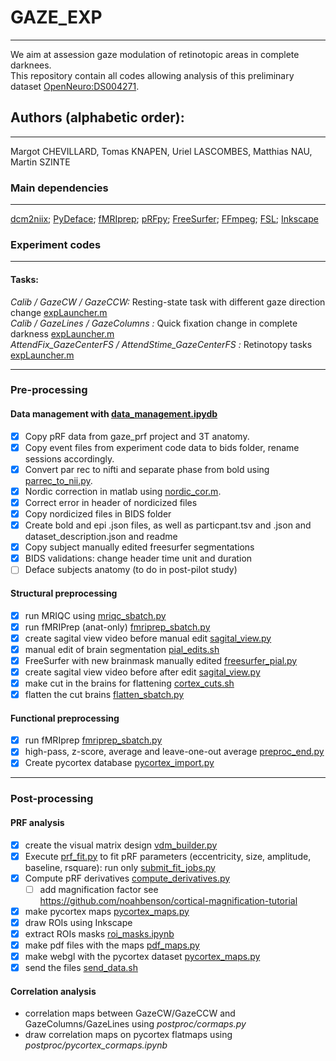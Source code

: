 # GAZE_EXP
---
We aim at assession gaze modulation of retinotopic areas in complete darknees.</br>
This repository contain all codes allowing analysis of this preliminary dataset [OpenNeuro:DS004271](https://openneuro.org/datasets/ds004271).

## Authors (alphabetic order): 
---
Margot CHEVILLARD, Tomas KNAPEN, Uriel LASCOMBES, Matthias NAU, Martin SZINTE

### Main dependencies
---
[dcm2niix](https://github.com/rordenlab/dcm2niix); 
[PyDeface](https://github.com/poldracklab/pydeface); 
[fMRIprep](https://fmriprep.org/en/stable/); 
[pRFpy](https://github.com/VU-Cog-Sci/prfpy); 
[FreeSurfer](https://surfer.nmr.mgh.harvard.edu/);
[FFmpeg](https://ffmpeg.org/);
[FSL](https://fsl.fmrib.ox.ac.uk);
[Inkscape](https://inkscape.org/)
</br>


### Experiment codes
---

#### Tasks:
_Calib / GazeCW / GazeCCW:_ Resting-state task with different gaze direction change [expLauncher.m](experiment_code/gazeField7T/main/expLauncher.m)</br>
_Calib / GazeLines / GazeColumns :_ Quick fixation change in complete darkness [expLauncher.m](experiment_code/pGFexp7T/main/expLauncher.m)</br>
_AttendFix_GazeCenterFS / AttendStime_GazeCenterFS :_ Retinotopy tasks [expLauncher.m](experiment_code/pRFexp7T/main/expLauncher.m)</br>

---
### Pre-processing

#### Data management with [data_management.ipydb](analysis_code/preproc/bids/data_management.ipynb)
- [x] Copy pRF data from gaze_prf project and 3T anatomy.
- [x] Copy event files from experiment code data to bids folder, rename sessions accordingly.
- [x] Convert par rec to nifti and separate phase from bold using [parrec_to_nii.py](analysis_code/preproc/bids/parrec_to_nii.py).
- [x] Nordic correction in matlab using [nordic_cor.m](analysis_code/preproc/bids/nordic_cor.m).
- [x] Correct error in header of nordicized files
- [x] Copy nordicized files in BIDS folder
- [x] Create bold and epi .json files, as well as particpant.tsv and .json and dataset_description.json and readme
- [x] Copy subject manually edited freesurfer segmentations
- [x] BIDS validations: change header time unit and duration
- [ ] Deface subjects anatomy (to do in post-pilot study)
 
#### Structural preprocessing
- [x] run MRIQC using [mriqc_sbatch.py](analysis_code/preproc/anatomical/mriqc_sbatch.py)
- [x] run fMRIPrep (anat-only) [fmriprep_sbatch.py](analysis_code/preproc/functional/fmriprep_sbatch.py)
- [x] create sagital view video before manual edit [sagital_view.py](analysis_code/preproc/anatomical/sagital_view.py)
- [x] manual edit of brain segmentation [pial_edits.sh](analysis_code/preproc/anatomical/pial_edits.sh)
- [x] FreeSurfer with new brainmask manually edited [freesurfer_pial.py](analysis_code/preproc/anatomical/freesurfer_pial.py)
- [x] create sagital view video before after edit [sagital_view.py](analysis_code/preproc/anatomical/sagital_view.py)
- [x] make cut in the brains for flattening [cortex_cuts.sh](analysis_code/preproc/anatomical/cortex_cuts.sh)
- [x] flatten the cut brains [flatten_sbatch.py](analysis_code/preproc/anatomical/flatten_sbatch.py)

#### Functional preprocessing
- [x] run fMRIprep [fmriprep_sbatch.py](analysis_code/preproc/functional/fmriprep_sbatch.py)
- [x] high-pass, z-score, average and leave-one-out average [preproc_end.py](analysis_code/preproc/functional/preproc_end.py)
- [x] Create pycortex database [pycortex_import.py](analysis_code/preproc/functional/pycortex_import.py)

---
### Post-processing

#### PRF analysis
- [x] create the visual matrix design [vdm_builder.py](analysis_code/postproc/prf/fit/vdm_builder.ipynb)
- [x] Execute [prf_fit.py](analysis_code/postproc/prf/fit/prf_fit.py) to fit pRF parameters (eccentricity, size, amplitude, baseline, rsquare): run only [submit_fit_jobs.py](analysis_code/postproc/prf/fit/submit_fit_jobs.py)
- [x] Compute pRF derivatives [compute_derivatives.py](analysis_code/postproc/prf/postfit/compute_derivatives.py)
    - [ ] add magnification factor see https://github.com/noahbenson/cortical-magnification-tutorial
- [x] make pycortex maps [pycortex_maps.py](analysis_code/postproc/prf/postfit/pycortex_maps.py)
- [x] draw ROIs using Inkscape
- [x] extract ROIs masks [roi_masks.ipynb](analysis_code/ROIs/roi_masks.ipynb)
- [X] make pdf files with the maps [pdf_maps.py](analysis_code/postproc/prf/postfit/pdf_maps.py)
- [x] make webgl with the pycortex dataset [pycortex_maps.py](analysis_code/postproc/prf/webgl/pycortex_webgl.py) 
- [x] send the files [send_data.sh](analysis_code/postproc/prf/webgl/send_data.sh)

#### Correlation analysis
- correlation maps between GazeCW/GazeCCW and GazeColumns/GazeLines using _postproc/cormaps.py_
- draw correlation maps on pycortex flatmaps using _postproc/pycortex_cormaps.ipynb_